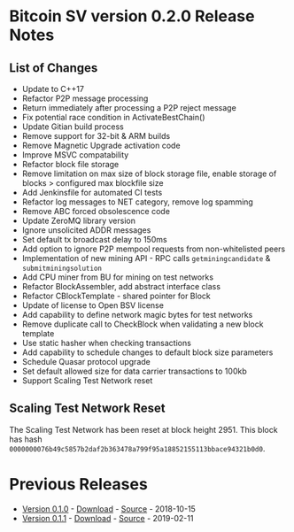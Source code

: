 # Bitcoin SV version 0.2.0 Release Notes

## List of Changes
* Update to C++17
* Refactor P2P message processing
* Return immediately after processing a P2P reject message
* Fix potential race condition in ActivateBestChain()
* Update Gitian build process
* Remove support for 32-bit & ARM builds
* Remove Magnetic Upgrade activation code
* Improve MSVC compatability
* Refactor block file storage
* Remove limitation on max size of block storage file, enable storage of blocks > configured max blockfile size
* Add Jenkinsfile for automated CI tests
* Refactor log messages to NET category, remove log spamming
* Remove ABC forced obsolescence code
* Update ZeroMQ library version
* Ignore unsolicited ADDR messages
* Set default tx broadcast delay to 150ms
* Add option to ignore P2P mempool requests from non-whitelisted peers
* Implementation of new mining API - RPC calls `getminingcandidate` & `submitminingsolution`
* Add CPU miner from BU for mining on test networks
* Refactor BlockAssembler, add abstract interface class
* Refactor CBlockTemplate - shared pointer for Block
* Update of license to Open BSV license
* Add capability to define network magic bytes for test networks
* Remove duplicate call to CheckBlock when validating a new block template
* Use static hasher when checking transactions
* Add capability to schedule changes to default block size parameters
* Schedule Quasar protocol upgrade
* Set default allowed size for data carrier transactions to 100kb
* Support Scaling Test Network reset

## Scaling Test Network Reset
The Scaling Test Network has been reset at block height 2951. This block has hash 
`0000000076b49c5857b2daf2b363478a799f95a18852155113bbace94321b0d0`.

# Previous Releases
* [Version 0.1.0](release-notes-v0.1.0.md) - [Download](https://download.bitcoinsv.io/bitcoinsv/0.1.0/) - [Source](https://github.com/bitcoin-sv/bitcoin-sv/tree/v0.1.0) - 2018-10-15
* [Version 0.1.1](release-notes-v0.1.1.md) - [Download](https://download.bitcoinsv.io/bitcoinsv/0.1.1/) - [Source](https://github.com/bitcoin-sv/bitcoin-sv/tree/v0.1.1) - 2019-02-11
